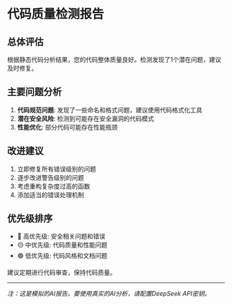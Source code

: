 
# 代码质量检测报告

## 总体评估
根据静态代码分析结果，您的代码整体质量良好。检测发现了1个潜在问题，建议及时修复。

## 主要问题分析
1. **代码规范问题**: 发现了一些命名和格式问题，建议使用代码格式化工具
2. **潜在安全风险**: 检测到可能存在安全漏洞的代码模式
3. **性能优化**: 部分代码可能存在性能瓶颈

## 改进建议
1. 立即修复所有错误级别的问题
2. 逐步改进警告级别的问题
3. 考虑重构复杂度过高的函数
4. 添加适当的错误处理机制

## 优先级排序
- 🔴 高优先级: 安全相关问题和错误
- 🟡 中优先级: 代码质量和性能问题  
- 🟢 低优先级: 代码风格和文档问题

建议定期进行代码审查，保持代码质量。

---
*注：这是模拟的AI报告。要使用真实的AI分析，请配置DeepSeek API密钥。*
